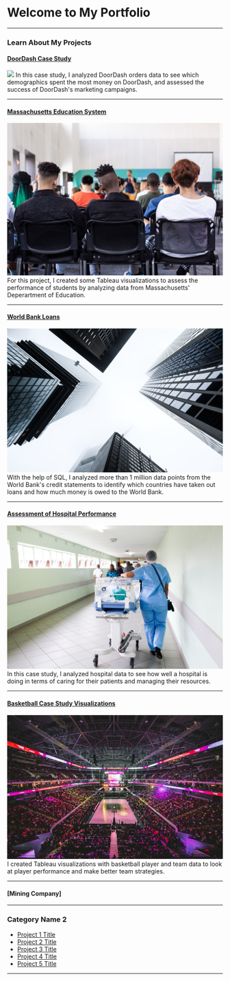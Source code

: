 # Welcome to My Portfolio

---

### Learn About My Projects

#### [DoorDash Case Study](https://www.linkedin.com/pulse/marketing-analysis-doordash-case-study-hafsa-masood/)
<img src="images/doordash_casestudy.jpg?raw=true"/>
In this case study, I analyzed DoorDash orders data to see which demographics spent the most money on DoorDash, and assessed the success of DoorDash's marketing campaigns. 

---
#### [Massachusetts Education System](https://www.linkedin.com/pulse/massachusetts-education-system-can-we-make-things-better-masood/)
<img src="images/school.jpeg?raw=true"/>
For this project, I created some Tableau visualizations to assess the performance of students by analyzing data from Massachusetts' Deperartment of Education. 

---
#### [World Bank Loans](https://www.linkedin.com/pulse/sql-world-bank-analysis-hafsa-masood/)
<img src="images/image_building.jpeg?raw=true"/>
With the help of SQL, I analyzed more than 1 million data points from the World Bank's credit statements to identify which countries have taken out loans and how much money is owed to the World Bank. 

---
#### [Assessment of Hospital Performance](https://www.linkedin.com/pulse/sql-health-project-assessing-hospital-performance-hafsa-masood/)
<img src="images/hospital.jpeg?raw=true"/>
In this case study, I analyzed hospital data to see how well a hospital is doing in terms of caring for their patients and managing their resources.

---
#### [Basketball Case Study Visualizations](https://www.linkedin.com/pulse/basketball-case-study-hafsa-masood/)
<img src="images/basketball.jpeg?raw=true"/>
I created Tableau visualizations with basketball player and team data to look at player performance and make better team strategies. 

---
#### [Mining Company]

---

### Category Name 2

- [Project 1 Title](http://example.com/)
- [Project 2 Title](http://example.com/)
- [Project 3 Title](http://example.com/)
- [Project 4 Title](http://example.com/)
- [Project 5 Title](http://example.com/)

---




